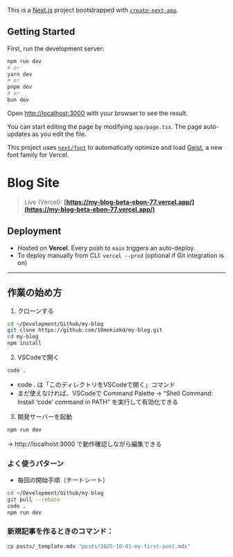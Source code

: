 This is a [Next.js](https://nextjs.org) project bootstrapped with [`create-next-app`](https://nextjs.org/docs/app/api-reference/cli/create-next-app).

## Getting Started

First, run the development server:

```bash
npm run dev
# or
yarn dev
# or
pnpm dev
# or
bun dev
```

Open [http://localhost:3000](http://localhost:3000) with your browser to see the result.

You can start editing the page by modifying `app/page.tsx`. The page auto-updates as you edit the file.

This project uses [`next/font`](https://nextjs.org/docs/app/building-your-application/optimizing/fonts) to automatically optimize and load [Geist](https://vercel.com/font), a new font family for Vercel.

# Blog Site

> Live (Vercel): **[https://my-blog-beta-ebon-77.vercel.app/](https://my-blog-beta-ebon-77.vercel.app/)**  

## Deployment
- Hosted on **Vercel**. Every push to `main` triggers an auto-deploy.
- To deploy manually from CLI: `vercel --prod` (optional if Git integration is on)

---

## 作業の始め方
1.	クローンする
```bash
cd ~/Development/Github/my-blog
git clone https://github.com/10mokiokd/my-blog.git
cd my-blog
npm install
```

2.	VSCodeで開く
```bash
code .
```
- code . は「このディレクトリをVSCodeで開く」コマンド
- まだ使えなければ、VSCodeで Command Palette → “Shell Command: Install ‘code’ command in PATH” を実行して有効化できる

3.	開発サーバーを起動
```bash
npm run dev
```
→ http://localhost:3000 で動作確認しながら編集できる

### よく使うパターン
- 毎回の開始手順（チートシート）
```bash
cd ~/Development/Github/my-blog
git pull --rebase
code .
npm run dev
```
### 新規記事を作るときのコマンド：
```bash
cp posts/_template.mdx "posts/2025-10-01-my-first-post.mdx"